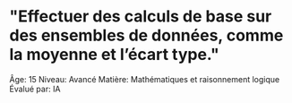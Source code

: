 # "Effectuer des calculs de base sur des ensembles de données, comme la moyenne et l’écart type."

Âge: 15
Niveau: Avancé
Matière: Mathématiques et raisonnement logique
Évalué par: IA